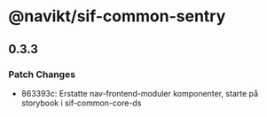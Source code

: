 # @navikt/sif-common-sentry

## 0.3.3

### Patch Changes

-   863393c: Erstatte nav-frontend-moduler komponenter, starte på storybook i sif-common-core-ds
